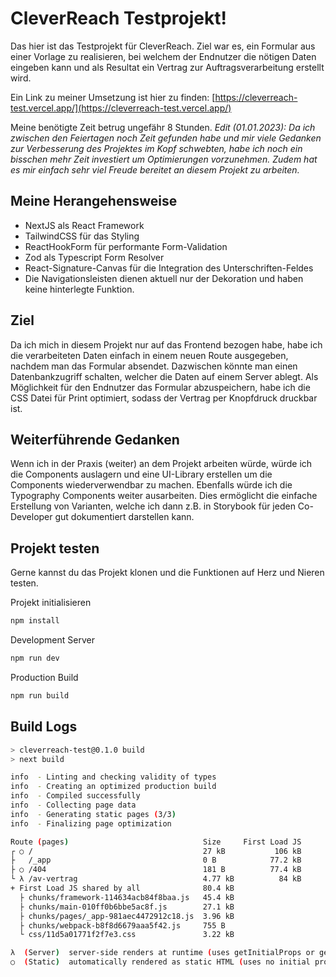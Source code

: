 # CleverReach Testprojekt!

Das hier ist das Testprojekt für CleverReach. Ziel war es, ein Formular aus einer Vorlage zu realisieren, bei welchem der Endnutzer die nötigen Daten eingeben kann und als Resultat ein Vertrag zur Auftragsverarbeitung erstellt wird.

Ein Link zu meiner Umsetzung ist hier zu finden: [https://cleverreach-test.vercel.app/](https://cleverreach-test.vercel.app/)

Meine benötigte Zeit betrug ungefähr 8 Stunden. _Edit (01.01.2023): Da ich zwischen den Feiertagen noch Zeit gefunden habe und mir viele Gedanken zur Verbesserung des Projektes im Kopf schwebten, habe ich noch ein bisschen mehr Zeit investiert um Optimierungen vorzunehmen. Zudem hat es mir einfach sehr viel Freude bereitet an diesem Projekt zu arbeiten._

## Meine Herangehensweise

- NextJS als React Framework
- TailwindCSS für das Styling
- ReactHookForm für performante Form-Validation
- Zod als Typescript Form Resolver
- React-Signature-Canvas für die Integration des Unterschriften-Feldes
- Die Navigationsleisten dienen aktuell nur der Dekoration und haben keine hinterlegte Funktion.

## Ziel

Da ich mich in diesem Projekt nur auf das Frontend bezogen habe, habe ich die verarbeiteten Daten einfach in einem neuen Route ausgegeben, nachdem man das Formular absendet. Dazwischen könnte man einen Datenbankzugriff schalten, welcher die Daten auf einem Server ablegt. Als Möglichkeit für den Endnutzer das Formular abzuspeichern, habe ich die CSS Datei für Print optimiert, sodass der Vertrag per Knopfdruck druckbar ist.

## Weiterführende Gedanken

Wenn ich in der Praxis (weiter) an dem Projekt arbeiten würde, würde ich die Components auslagern und eine UI-Library erstellen um die Components wiederverwendbar zu machen. Ebenfalls würde ich die Typography Components weiter ausarbeiten. Dies ermöglicht die einfache Erstellung von Varianten, welche ich dann z.B. in Storybook für jeden Co-Developer gut dokumentiert darstellen kann.

## Projekt testen

Gerne kannst du das Projekt klonen und die Funktionen auf Herz und Nieren testen.

Projekt initialisieren

```bash
npm install
```

Development Server

```bash
npm run dev
```

Production Build

```bash
npm run build
```

## Build Logs

```bash
> cleverreach-test@0.1.0 build
> next build

info  - Linting and checking validity of types
info  - Creating an optimized production build
info  - Compiled successfully
info  - Collecting page data
info  - Generating static pages (3/3)
info  - Finalizing page optimization

Route (pages)                              Size     First Load JS
┌ ○ /                                      27 kB           106 kB
├   /_app                                  0 B            77.2 kB
├ ○ /404                                   181 B          77.4 kB
└ λ /av-vertrag                            4.77 kB          84 kB
+ First Load JS shared by all              80.4 kB
  ├ chunks/framework-114634acb84f8baa.js   45.4 kB
  ├ chunks/main-010ff0b6bbe5ac8f.js        27.1 kB
  ├ chunks/pages/_app-981aec4472912c18.js  3.96 kB
  ├ chunks/webpack-b8f8d6679aaa5f42.js     755 B
  └ css/11d5a01771f2f7e3.css               3.22 kB

λ  (Server)  server-side renders at runtime (uses getInitialProps or getServerSideProps)
○  (Static)  automatically rendered as static HTML (uses no initial props)
```
